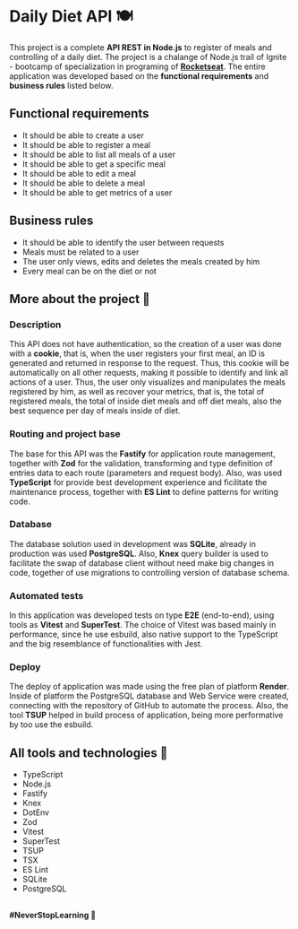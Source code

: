 # Daily Diet API 🍽

This project is a complete **API REST in Node.js** to register of meals and controlling of a daily diet. The project is a chalange of Node.js trail of Ignite - bootcamp of specialization in programing of [**Rocketseat**](https://github.com/rocketseat-education). The entire application was developed based on the **functional requirements** and **business rules** listed below.

## Functional requirements

- It should be able to create a user
- It should be able to register a meal
- It should be able to list all meals of a user
- It should be able to get a specific meal
- It should be able to edit a meal
- It should be able to delete a meal
- It should be able to get metrics of a user

## Business rules

- It should be able to identify the user between requests
- Meals must be related to a user
- The user only views, edits and deletes the meals created by him
- Every meal can be on the diet or not

## More about the project 👀

### Description

This API does not have authentication, so the creation of a user was done with a **cookie**, that is, when the user registers your first meal, an ID is generated and returned in response to the request. Thus, this cookie will be automatically on all other requests, making it possible to identify and link all actions of a user. Thus, the user only visualizes and manipulates the meals registered by him, as well as recover your metrics, that is, the total of registered meals, the total of inside diet meals and off diet meals, also the best sequence per day of meals inside of diet.

### Routing and project base

The base for this API was the **Fastify** for application route management, together with **Zod** for the validation, transforming and type definition of entries data to each route (parameters and request body). Also, was used **TypeScript** for provide best development experience and ficilitate the maintenance process, together with **ES Lint** to define patterns for writing code.

### Database

The database solution used in development was **SQLite**, already in production was used **PostgreSQL**. Also, **Knex** query builder is used to facilitate the swap of database client without need make big changes in code, together of use migrations to controlling version of database schema.

### Automated tests

In this application was developed tests on type **E2E** (end-to-end), using tools as **Vitest** and **SuperTest**. The choice of Vitest was based mainly in performance, since he use esbuild, also native support to the TypeScript and the big resemblance of functionalities with Jest.

### Deploy

The deploy of application was made using the free plan of platform **Render**. Inside of platform the PostgreSQL database and Web Service were created, connecting with the repository of GitHub to automate the process. Also, the tool **TSUP** helped in build process of application, being more performative by too use the esbuild.

## All tools and technologies 🧰

- TypeScript
- Node.js
- Fastify
- Knex
- DotEnv
- Zod
- Vitest
- SuperTest
- TSUP
- TSX
- ES Lint
- SQLite
- PostgreSQL

##

**#NeverStopLearning 🚀**

